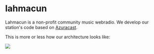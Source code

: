 # lahmacun
Lahmacun is a non-profit community music webradio. We develop our station's code based on [Azuracast](https://www.azuracast.com/).  

This is more or less how our architecture looks like: 

![](https://github.com/mmmnmnm/lahmacun/blob/master/docs/lahma-arch.jpg)
